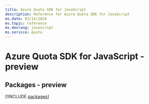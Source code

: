 ```yaml
---
title: Azure Quota SDK for JavaScript
description: Reference for Azure Quota SDK for JavaScript
ms.date: 03/14/2024
ms.topic: reference
ms.devlang: javascript
ms.service: quota
---
```

# Azure Quota SDK for JavaScript - preview
## Packages - preview
[!INCLUDE [packages](quota-index.md)]